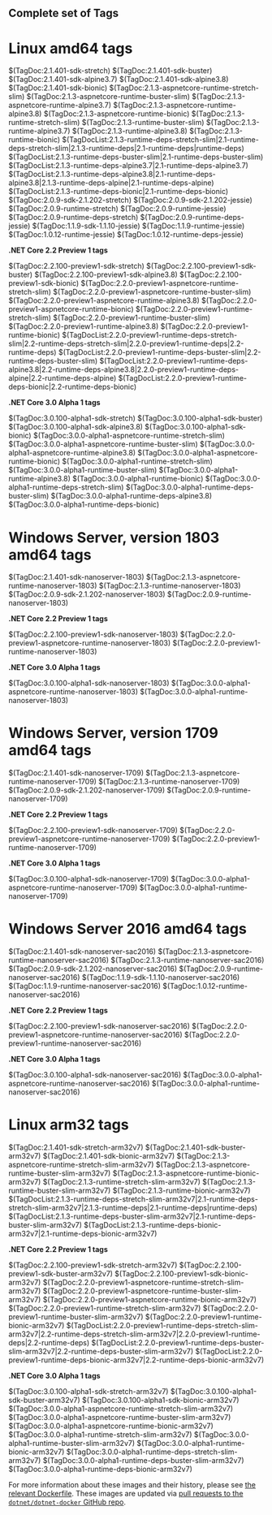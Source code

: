 ## Complete set of Tags

# Linux amd64 tags

$(TagDoc:2.1.401-sdk-stretch)
$(TagDoc:2.1.401-sdk-buster)
$(TagDoc:2.1.401-sdk-alpine3.7)
$(TagDoc:2.1.401-sdk-alpine3.8)
$(TagDoc:2.1.401-sdk-bionic)
$(TagDoc:2.1.3-aspnetcore-runtime-stretch-slim)
$(TagDoc:2.1.3-aspnetcore-runtime-buster-slim)
$(TagDoc:2.1.3-aspnetcore-runtime-alpine3.7)
$(TagDoc:2.1.3-aspnetcore-runtime-alpine3.8)
$(TagDoc:2.1.3-aspnetcore-runtime-bionic)
$(TagDoc:2.1.3-runtime-stretch-slim)
$(TagDoc:2.1.3-runtime-buster-slim)
$(TagDoc:2.1.3-runtime-alpine3.7)
$(TagDoc:2.1.3-runtime-alpine3.8)
$(TagDoc:2.1.3-runtime-bionic)
$(TagDocList:2.1.3-runtime-deps-stretch-slim|2.1-runtime-deps-stretch-slim|2.1.3-runtime-deps|2.1-runtime-deps|runtime-deps)
$(TagDocList:2.1.3-runtime-deps-buster-slim|2.1-runtime-deps-buster-slim)
$(TagDocList:2.1.3-runtime-deps-alpine3.7|2.1-runtime-deps-alpine3.7)
$(TagDocList:2.1.3-runtime-deps-alpine3.8|2.1-runtime-deps-alpine3.8|2.1.3-runtime-deps-alpine|2.1-runtime-deps-alpine)
$(TagDocList:2.1.3-runtime-deps-bionic|2.1-runtime-deps-bionic)
$(TagDoc:2.0.9-sdk-2.1.202-stretch)
$(TagDoc:2.0.9-sdk-2.1.202-jessie)
$(TagDoc:2.0.9-runtime-stretch)
$(TagDoc:2.0.9-runtime-jessie)
$(TagDoc:2.0.9-runtime-deps-stretch)
$(TagDoc:2.0.9-runtime-deps-jessie)
$(TagDoc:1.1.9-sdk-1.1.10-jessie)
$(TagDoc:1.1.9-runtime-jessie)
$(TagDoc:1.0.12-runtime-jessie)
$(TagDoc:1.0.12-runtime-deps-jessie)

**.NET Core 2.2 Preview 1 tags**

$(TagDoc:2.2.100-preview1-sdk-stretch)
$(TagDoc:2.2.100-preview1-sdk-buster)
$(TagDoc:2.2.100-preview1-sdk-alpine3.8)
$(TagDoc:2.2.100-preview1-sdk-bionic)
$(TagDoc:2.2.0-preview1-aspnetcore-runtime-stretch-slim)
$(TagDoc:2.2.0-preview1-aspnetcore-runtime-buster-slim)
$(TagDoc:2.2.0-preview1-aspnetcore-runtime-alpine3.8)
$(TagDoc:2.2.0-preview1-aspnetcore-runtime-bionic)
$(TagDoc:2.2.0-preview1-runtime-stretch-slim)
$(TagDoc:2.2.0-preview1-runtime-buster-slim)
$(TagDoc:2.2.0-preview1-runtime-alpine3.8)
$(TagDoc:2.2.0-preview1-runtime-bionic)
$(TagDocList:2.2.0-preview1-runtime-deps-stretch-slim|2.2-runtime-deps-stretch-slim|2.2.0-preview1-runtime-deps|2.2-runtime-deps)
$(TagDocList:2.2.0-preview1-runtime-deps-buster-slim|2.2-runtime-deps-buster-slim)
$(TagDocList:2.2.0-preview1-runtime-deps-alpine3.8|2.2-runtime-deps-alpine3.8|2.2.0-preview1-runtime-deps-alpine|2.2-runtime-deps-alpine)
$(TagDocList:2.2.0-preview1-runtime-deps-bionic|2.2-runtime-deps-bionic)

**.NET Core 3.0 Alpha 1 tags**

$(TagDoc:3.0.100-alpha1-sdk-stretch)
$(TagDoc:3.0.100-alpha1-sdk-buster)
$(TagDoc:3.0.100-alpha1-sdk-alpine3.8)
$(TagDoc:3.0.100-alpha1-sdk-bionic)
$(TagDoc:3.0.0-alpha1-aspnetcore-runtime-stretch-slim)
$(TagDoc:3.0.0-alpha1-aspnetcore-runtime-buster-slim)
$(TagDoc:3.0.0-alpha1-aspnetcore-runtime-alpine3.8)
$(TagDoc:3.0.0-alpha1-aspnetcore-runtime-bionic)
$(TagDoc:3.0.0-alpha1-runtime-stretch-slim)
$(TagDoc:3.0.0-alpha1-runtime-buster-slim)
$(TagDoc:3.0.0-alpha1-runtime-alpine3.8)
$(TagDoc:3.0.0-alpha1-runtime-bionic)
$(TagDoc:3.0.0-alpha1-runtime-deps-stretch-slim)
$(TagDoc:3.0.0-alpha1-runtime-deps-buster-slim)
$(TagDoc:3.0.0-alpha1-runtime-deps-alpine3.8)
$(TagDoc:3.0.0-alpha1-runtime-deps-bionic)

# Windows Server, version 1803 amd64 tags

$(TagDoc:2.1.401-sdk-nanoserver-1803)
$(TagDoc:2.1.3-aspnetcore-runtime-nanoserver-1803)
$(TagDoc:2.1.3-runtime-nanoserver-1803)
$(TagDoc:2.0.9-sdk-2.1.202-nanoserver-1803)
$(TagDoc:2.0.9-runtime-nanoserver-1803)

**.NET Core 2.2 Preview 1 tags**

$(TagDoc:2.2.100-preview1-sdk-nanoserver-1803)
$(TagDoc:2.2.0-preview1-aspnetcore-runtime-nanoserver-1803)
$(TagDoc:2.2.0-preview1-runtime-nanoserver-1803)

**.NET Core 3.0 Alpha 1 tags**

$(TagDoc:3.0.100-alpha1-sdk-nanoserver-1803)
$(TagDoc:3.0.0-alpha1-aspnetcore-runtime-nanoserver-1803)
$(TagDoc:3.0.0-alpha1-runtime-nanoserver-1803)

# Windows Server, version 1709 amd64 tags

$(TagDoc:2.1.401-sdk-nanoserver-1709)
$(TagDoc:2.1.3-aspnetcore-runtime-nanoserver-1709)
$(TagDoc:2.1.3-runtime-nanoserver-1709)
$(TagDoc:2.0.9-sdk-2.1.202-nanoserver-1709)
$(TagDoc:2.0.9-runtime-nanoserver-1709)

**.NET Core 2.2 Preview 1 tags**

$(TagDoc:2.2.100-preview1-sdk-nanoserver-1709)
$(TagDoc:2.2.0-preview1-aspnetcore-runtime-nanoserver-1709)
$(TagDoc:2.2.0-preview1-runtime-nanoserver-1709)

**.NET Core 3.0 Alpha 1 tags**

$(TagDoc:3.0.100-alpha1-sdk-nanoserver-1709)
$(TagDoc:3.0.0-alpha1-aspnetcore-runtime-nanoserver-1709)
$(TagDoc:3.0.0-alpha1-runtime-nanoserver-1709)

# Windows Server 2016 amd64 tags

$(TagDoc:2.1.401-sdk-nanoserver-sac2016)
$(TagDoc:2.1.3-aspnetcore-runtime-nanoserver-sac2016)
$(TagDoc:2.1.3-runtime-nanoserver-sac2016)
$(TagDoc:2.0.9-sdk-2.1.202-nanoserver-sac2016)
$(TagDoc:2.0.9-runtime-nanoserver-sac2016)
$(TagDoc:1.1.9-sdk-1.1.10-nanoserver-sac2016)
$(TagDoc:1.1.9-runtime-nanoserver-sac2016)
$(TagDoc:1.0.12-runtime-nanoserver-sac2016)

**.NET Core 2.2 Preview 1 tags**

$(TagDoc:2.2.100-preview1-sdk-nanoserver-sac2016)
$(TagDoc:2.2.0-preview1-aspnetcore-runtime-nanoserver-sac2016)
$(TagDoc:2.2.0-preview1-runtime-nanoserver-sac2016)

**.NET Core 3.0 Alpha 1 tags**

$(TagDoc:3.0.100-alpha1-sdk-nanoserver-sac2016)
$(TagDoc:3.0.0-alpha1-aspnetcore-runtime-nanoserver-sac2016)
$(TagDoc:3.0.0-alpha1-runtime-nanoserver-sac2016)

# Linux arm32 tags

$(TagDoc:2.1.401-sdk-stretch-arm32v7)
$(TagDoc:2.1.401-sdk-buster-arm32v7)
$(TagDoc:2.1.401-sdk-bionic-arm32v7)
$(TagDoc:2.1.3-aspnetcore-runtime-stretch-slim-arm32v7)
$(TagDoc:2.1.3-aspnetcore-runtime-buster-slim-arm32v7)
$(TagDoc:2.1.3-aspnetcore-runtime-bionic-arm32v7)
$(TagDoc:2.1.3-runtime-stretch-slim-arm32v7)
$(TagDoc:2.1.3-runtime-buster-slim-arm32v7)
$(TagDoc:2.1.3-runtime-bionic-arm32v7)
$(TagDocList:2.1.3-runtime-deps-stretch-slim-arm32v7|2.1-runtime-deps-stretch-slim-arm32v7|2.1.3-runtime-deps|2.1-runtime-deps|runtime-deps)
$(TagDocList:2.1.3-runtime-deps-buster-slim-arm32v7|2.1-runtime-deps-buster-slim-arm32v7)
$(TagDocList:2.1.3-runtime-deps-bionic-arm32v7|2.1-runtime-deps-bionic-arm32v7)

**.NET Core 2.2 Preview 1 tags**

$(TagDoc:2.2.100-preview1-sdk-stretch-arm32v7)
$(TagDoc:2.2.100-preview1-sdk-buster-arm32v7)
$(TagDoc:2.2.100-preview1-sdk-bionic-arm32v7)
$(TagDoc:2.2.0-preview1-aspnetcore-runtime-stretch-slim-arm32v7)
$(TagDoc:2.2.0-preview1-aspnetcore-runtime-buster-slim-arm32v7)
$(TagDoc:2.2.0-preview1-aspnetcore-runtime-bionic-arm32v7)
$(TagDoc:2.2.0-preview1-runtime-stretch-slim-arm32v7)
$(TagDoc:2.2.0-preview1-runtime-buster-slim-arm32v7)
$(TagDoc:2.2.0-preview1-runtime-bionic-arm32v7)
$(TagDocList:2.2.0-preview1-runtime-deps-stretch-slim-arm32v7|2.2-runtime-deps-stretch-slim-arm32v7|2.2.0-preview1-runtime-deps|2.2-runtime-deps)
$(TagDocList:2.2.0-preview1-runtime-deps-buster-slim-arm32v7|2.2-runtime-deps-buster-slim-arm32v7)
$(TagDocList:2.2.0-preview1-runtime-deps-bionic-arm32v7|2.2-runtime-deps-bionic-arm32v7)

**.NET Core 3.0 Alpha 1 tags**

$(TagDoc:3.0.100-alpha1-sdk-stretch-arm32v7)
$(TagDoc:3.0.100-alpha1-sdk-buster-arm32v7)
$(TagDoc:3.0.100-alpha1-sdk-bionic-arm32v7)
$(TagDoc:3.0.0-alpha1-aspnetcore-runtime-stretch-slim-arm32v7)
$(TagDoc:3.0.0-alpha1-aspnetcore-runtime-buster-slim-arm32v7)
$(TagDoc:3.0.0-alpha1-aspnetcore-runtime-bionic-arm32v7)
$(TagDoc:3.0.0-alpha1-runtime-stretch-slim-arm32v7)
$(TagDoc:3.0.0-alpha1-runtime-buster-slim-arm32v7)
$(TagDoc:3.0.0-alpha1-runtime-bionic-arm32v7)
$(TagDoc:3.0.0-alpha1-runtime-deps-stretch-slim-arm32v7)
$(TagDoc:3.0.0-alpha1-runtime-deps-buster-slim-arm32v7)
$(TagDoc:3.0.0-alpha1-runtime-deps-bionic-arm32v7)

For more information about these images and their history, please see [the relevant Dockerfile](https://github.com/dotnet/dotnet-docker/search?utf8=%E2%9C%93&q=FROM&type=Code). These images are updated via [pull requests to the `dotnet/dotnet-docker` GitHub repo](https://github.com/dotnet/dotnet-docker/pulls).
